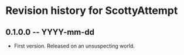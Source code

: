# Revision history for ScottyAttempt

## 0.1.0.0  -- YYYY-mm-dd

* First version. Released on an unsuspecting world.
